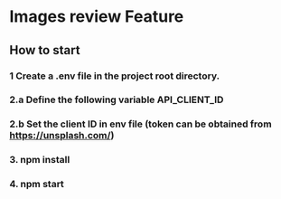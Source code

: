 # Images review Feature
## How to start

### 1 Create a .env file in the project root directory. 
### 2.a Define the following variable API_CLIENT_ID 
### 2.b Set the client ID in env file (token can be obtained from https://unsplash.com/)
### 3. npm install 
###  4. npm start

